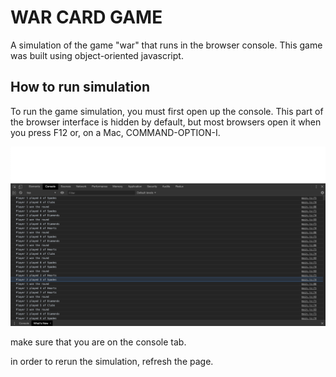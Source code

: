# WAR CARD GAME

A simulation of the game "war" that runs in the browser console. This game was built using object-oriented javascript.

## How to run simulation

To run the game simulation, you must first open up the console. This part of the browser interface is hidden by default, but most browsers open it when you press F12 or, on a Mac, COMMAND-OPTION-I.

![browser console spanshot](./screenshot.png)

make sure that you are on the console tab.

in order to rerun the simulation, refresh the page.
